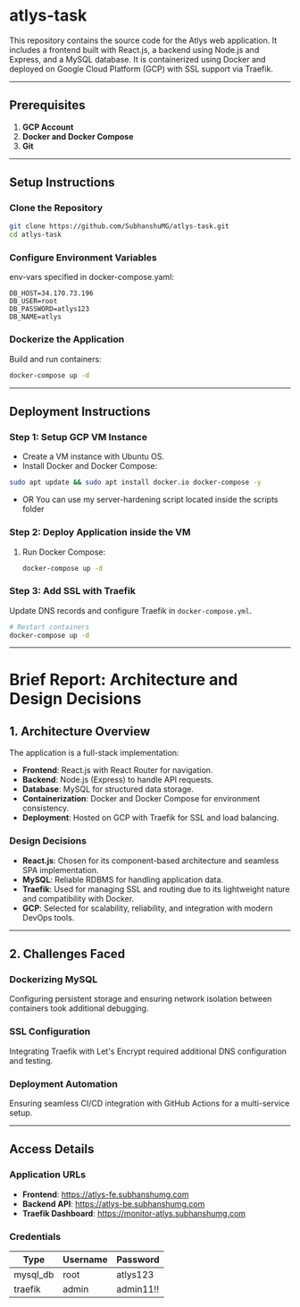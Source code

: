 # atlys-task

This repository contains the source code for the Atlys web application. It includes a frontend built with React.js, a backend using Node.js and Express, and a MySQL database. It is containerized using Docker and deployed on Google Cloud Platform (GCP) with SSL support via Traefik.

---

## Prerequisites
1. **GCP Account**
2. **Docker and Docker Compose**
3. **Git**

---

## Setup Instructions

### Clone the Repository
```bash
git clone https://github.com/SubhanshuMG/atlys-task.git
cd atlys-task
```

### Configure Environment Variables
env-vars specified in docker-compose.yaml:
```
DB_HOST=34.170.73.196
DB_USER=root
DB_PASSWORD=atlys123
DB_NAME=atlys
```

### Dockerize the Application
Build and run containers:
```bash
docker-compose up -d
```

---

## Deployment Instructions

### Step 1: Setup GCP VM Instance
- Create a VM instance with Ubuntu OS.
- Install Docker and Docker Compose:
```bash
sudo apt update && sudo apt install docker.io docker-compose -y
```
- OR You can use my server-hardening script located inside the scripts folder

### Step 2: Deploy Application inside the VM
1. Run Docker Compose:
   ```bash
   docker-compose up -d
   ```

### Step 3: Add SSL with Traefik
Update DNS records and configure Traefik in `docker-compose.yml`.
```bash
# Restart containers
docker-compose up -d
```

---

# Brief Report: Architecture and Design Decisions

## 1. Architecture Overview
The application is a full-stack implementation:
- **Frontend**: React.js with React Router for navigation.
- **Backend**: Node.js (Express) to handle API requests.
- **Database**: MySQL for structured data storage.
- **Containerization**: Docker and Docker Compose for environment consistency.
- **Deployment**: Hosted on GCP with Traefik for SSL and load balancing.

### Design Decisions
- **React.js**: Chosen for its component-based architecture and seamless SPA implementation.
- **MySQL**: Reliable RDBMS for handling application data.
- **Traefik**: Used for managing SSL and routing due to its lightweight nature and compatibility with Docker.
- **GCP**: Selected for scalability, reliability, and integration with modern DevOps tools.

---

## 2. Challenges Faced
### Dockerizing MySQL
Configuring persistent storage and ensuring network isolation between containers took additional debugging.

### SSL Configuration
Integrating Traefik with Let's Encrypt required additional DNS configuration and testing.

### Deployment Automation
Ensuring seamless CI/CD integration with GitHub Actions for a multi-service setup.

---

## Access Details

### Application URLs
- **Frontend**: https://atlys-fe.subhanshumg.com
- **Backend API**: https://atlys-be.subhanshumg.com
- **Traefik Dashboard**: https://monitor-atlys.subhanshumg.com

### Credentials
|  Type    |  Username |  Password |
|----------|-----------|-----------|
| mysql_db |   root    | atlys123  |
| traefik  |   admin   | admin11!! |

